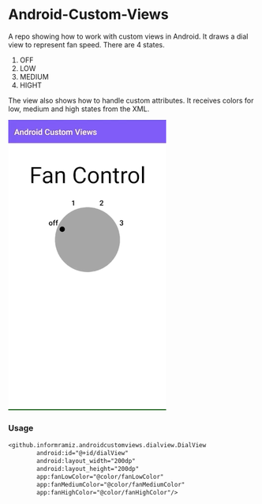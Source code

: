 # Android-Custom-Views
A repo showing how to work with custom views in Android. It draws a dial view to represent fan speed. There are 4 states.

1. OFF
2. LOW
3. MEDIUM
4. HIGHT

The view also shows how to handle custom attributes. It receives colors for low, medium and high states from the XML.

![demo](demo/demo.gif)


### Usage

```
<github.informramiz.androidcustomviews.dialview.DialView
        android:id="@+id/dialView"
        android:layout_width="200dp"
        android:layout_height="200dp"
        app:fanLowColor="@color/fanLowColor"
        app:fanMediumColor="@color/fanMediumColor"
        app:fanHighColor="@color/fanHighColor"/>
```